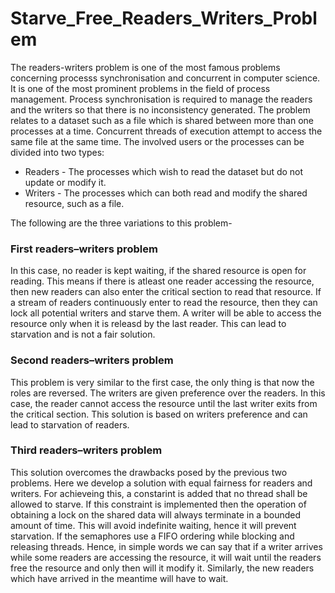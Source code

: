# Starve_Free_Readers_Writers_Problem
The readers-writers problem is one of the most famous problems concerning processs synchronisation and concurrent in computer science. It is one of the most prominent problems in the field of process management. Process synchronisation is required to manage the readers and the writers so that there is no inconsistency generated. The problem relates to a dataset such as a file which is shared between more than one processes at a time. Concurrent threads of execution attempt to access the same file at the same time. The involved users or the processes can be divided into two types:
- Readers - The processes which wish to read the dataset but do not update or modify it.
- Writers - The processes which can both read and modify the shared resource, such as a file.

The following are the three variations to this problem-

### First readers–writers problem
In this case, no reader is kept waiting, if the shared resource is open for reading. This means if there is atleast one reader accessing the resource, then new readers can also enter the critical section to read that resource. If a stream of readers continuously enter to read the resource, then they can lock all potential writers and starve them. A writer will be able to access the resource only when it is releasd by the last reader. This can lead to starvation and is not a fair solution.


### Second readers–writers problem
This problem is very similar to the first case, the only thing is that now the roles are reversed. The writers are given preference over the readers. In this case, the reader cannot access the resource until the last writer exits from the critical section. This solution is based on writers preference and can lead to starvation of readers.


### Third readers–writers problem
This solution overcomes the drawbacks posed by the previous two problems. Here we develop a solution with equal fairness for readers and writers. For achieveing this, a constarint is added that no thread shall be allowed to starve. If this constraint is implemented then the operation of obtaining a lock on the shared data will always terminate in a bounded amount of time. This will avoid indefinite waiting, hence it will prevent starvation. If the semaphores use a FIFO ordering while blocking and releasing threads. Hence, in simple words we can say that if a writer arrives while some readers are accessing the resource, it will wait until the readers free the resource and only then will it modify it. Similarly, the new readers which have arrived in the meantime will have to wait.  
